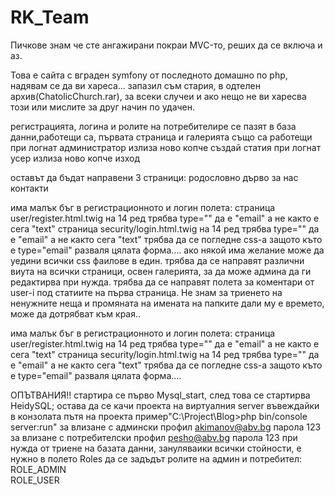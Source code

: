 # RK_Team
﻿Пичкове знам че сте ангажирани покраи MVC-то, реших да се включа и аз.

Това е сайта с вграден symfony от последното домашно по php, надявам се да ви хареса...
запазил съм стария, в одтелен архив(ChatolicChurch.rar), за всеки случеи и ако нещо не ви харесва този или
мислите за друг начин по удачен.

регистрацията, логина  и ролите на потребителире се пазят в база данни,работещи са, 
първата страница и галерията също са работещи
при логнат администратор излиза ново копче създай статия
при логнат усер излиза ново копче изход

оставът да бъдат направени 3 страници:
родословно дърво
за нас
контакти

има малък бъг в регистрационното и логин полета:
страница user/register.html.twig  на 14 ред трябва type="" да е "email" a не както е сега "text"
страница security/login.html.twig на 14 ред трябва type="" да е "email" а не както сега "text"
трябва да се погледне css-a защото къто е type="email" разваля цялата форма....
ако някой има желание може да уедини всички css фаилове в един.
трябва да се направят различни виута на всички страници, освен галерията, за да може
админа да ги редактирва при нужда. трябва да се направят полета за коментари от user-i под
статиите на първа страница.
Не знам за триенето на ненужните неща и промяната на имената на папките
дали му е времето, може да дотрябват към края..

има малък бъг в регистрационното и логин полета:
страница user/register.html.twig  на 14 ред трябва type="" да е "email" a не както е сега "text"
страница security/login.html.twig на 14 ред трябва type="" да е "email" а не както сега "text"
трябва да се погледне css-a защото къто е type="email" разваля цялата форма....

ОПЪТВАНИЯ!!
стартира се първо Mysql_start, след това се стартирва HeidySQL;
остава да се качи проекта на виртуалния server въвеждайки в конзолата
пътя на проекта пример"C:\Project\Blog>php bin/console server:run"
за влизане с админски профил akimanov@abv.bg парола 123
за влизане с потребителски профил pesho@abv.bg парола 123
при нужда от триене на базата данни, зануляваики всички стойности,
е нужно в полето Roles  да се задъдът ролите на админ и потребител:
ROLE_ADMIN  
ROLE_USER

